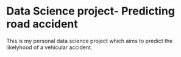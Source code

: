 # Data Science project- Predicting road accident
This is my personal data science project which aims to predict the likelyhood of a vehicular accident.
